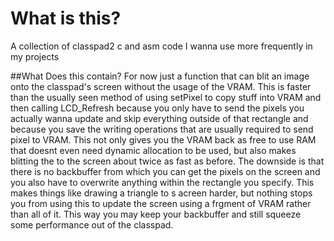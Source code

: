 # What is this?
A collection of classpad2 c and asm code I wanna use more frequently in my projects

##What Does this contain?
For now just a function that can blit an image onto the classpad's screen without the usage of the VRAM.
This is faster than the usually seen method of using setPixel to copy stuff into VRAM and then calling LCD_Refresh
because you only have to send the pixels you actually wanna update and skip everything outside of that rectangle and
because you save the writing operations that are usually required to send pixel to VRAM. This not only gives you the
VRAM back as free to use RAM that doesnt even need dynamic allocation to be used, but also makes blitting the 
to the screen about twice as fast as before. The downside is that there is no backbuffer from which you can get the
pixels on the screen and you also have to overwrite anything within the rectangle you specify. This makes things
like drawing a triangle to s acreen harder, but nothing stops you from using this to update the screen using a
frgment of VRAM rather than all of it. This way you may keep your backbuffer and still squeeze some performance
out of the classpad.
